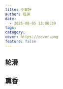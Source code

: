 ```yaml
---
title: 小爱好
author: 临渊
date:
  - 2025-08-05 13:08:39
tags: 
category: 
cover: https://cover.png
feature: false
---
```

## 轮滑

## 熏香

## 